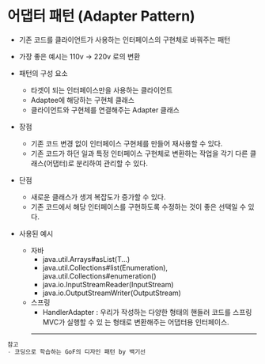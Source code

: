 # 어댑터 패턴 (Adapter Pattern)



- 기존 코드를 클라이언트가 사용하는 인터페이스의 구현체로 바꿔주는 패턴
- 가장 좋은 예시는 110v → 220v 로의 변환
- 패턴의 구성  요소
    - 타겟이 되는 인터페이스만을 사용하는 클라이언트
    - Adaptee에 해당하는 구현체 클래스
    - 클라이언트와 구현체를 연결해주는 Adapter 클래스

- 장점
    - 기존 코드 변경 없이  인터페이스 구현체를 만들어 재사용할 수 있다.
    - 기존 코드가 하던 일과 특정 인터페이스 구현체로 변환하는 작업을 각기 다른 클래스(어댑터)로 분리하여 관리할 수 있다.
- 단점
    - 새로운 클래스가 생겨 복잡도가 증가할 수 있다.
    - 기존 코드에서 해당 인터페이스를 구현하도록 수정하는 것이 좋은 선택일 수 있다.

- 사용된 예시
    - 자바
        - java.util.Arrays#asList(T...)
        - java.util.Collections#list(Enumeration), java.util.Collections#enumeration()
        - java.io.InputStreamReader(InputStream)
        - java.io.OutputStreamWriter(OutputStream)
    - 스프링
        - HandlerAdapter : 우리가 작성하는 다양한 형태의 핸들러 코드를 스프링 MVC가 실행할 수 있
          는 형태로 변환해주는 어댑터용 인터페이스.
        ****

```java
참고
- 코딩으로 학습하는 GoF의 디자인 패턴 by 백기선
```